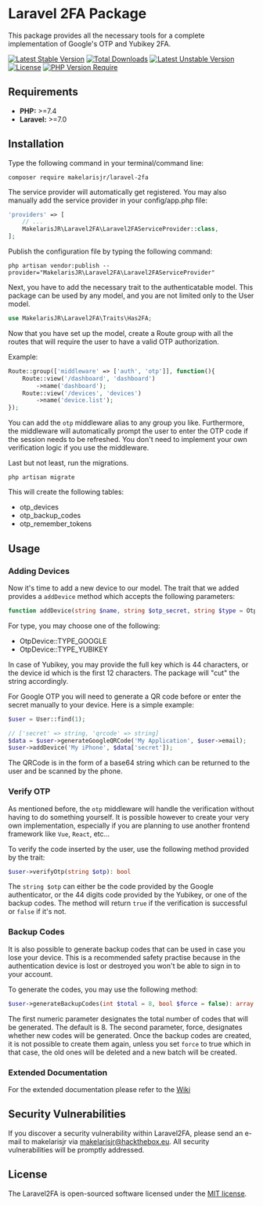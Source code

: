 # Laravel 2FA Package

This package provides all the necessary tools for a complete implementation of Google's OTP and Yubikey 2FA.

[![Latest Stable Version](http://poser.pugx.org/makelarisjr/laravel-2fa/v)](https://packagist.org/packages/makelarisjr/laravel-2fa) [![Total Downloads](http://poser.pugx.org/makelarisjr/laravel-2fa/downloads)](https://packagist.org/packages/makelarisjr/laravel-2fa) [![Latest Unstable Version](http://poser.pugx.org/makelarisjr/laravel-2fa/v/unstable)](https://packagist.org/packages/makelarisjr/laravel-2fa) [![License](http://poser.pugx.org/makelarisjr/laravel-2fa/license)](https://packagist.org/packages/makelarisjr/laravel-2fa) [![PHP Version Require](http://poser.pugx.org/makelarisjr/laravel-2fa/require/php)](https://packagist.org/packages/makelarisjr/laravel-2fa)

## Requirements
+ **PHP:** >=7.4
+ **Laravel:** >=7.0

## Installation

Type the following command in your terminal/command line:

```composer require makelarisjr/laravel-2fa```

The service provider will automatically get registered. You may also manually add the service provider in your config/app.php file:

```php
'providers' => [
    // ...
    MakelarisJR\Laravel2FA\Laravel2FAServiceProvider::class,
];
```

Publish the configuration file by typing the following command:

```
php artisan vendor:publish --provider="MakelarisJR\Laravel2FA\Laravel2FAServiceProvider"
```

Next, you have to add the necessary trait to the authenticatable model. This package can be used by any model, and you are not limited only to the User model.

```php
use MakelarisJR\Laravel2FA\Traits\Has2FA;
```

Now that you have set up the model, create a Route group with all the routes that will require the user to have a valid OTP authorization.

Example:
```php
Route::group(['middleware' => ['auth', 'otp']], function(){
    Route::view('/dashboard', 'dashboard')
        ->name('dashboard');
    Route::view('/devices', 'devices')
        ->name('device.list');
});
```
You can add the `otp` middleware alias to any group you like. Furthermore, the middleware will automatically prompt the user to enter the
OTP code if the session needs to be refreshed. You don't need to implement your own verification logic if you use the middleware.

Last but not least, run the migrations.

```
php artisan migrate
```

This will create the following tables:
+ otp_devices
+ otp_backup_codes
+ otp_remember_tokens

## Usage

### Adding Devices
Now it's time to add a new device to our model. The trait that we added provides a `addDevice` method which accepts the following parameters:

```php
function addDevice(string $name, string $otp_secret, string $type = OtpDevice::TYPE_GOOGLE): OtpDevice
```

For type, you may choose one of the following:
+ OtpDevice::TYPE_GOOGLE
+ OtpDevice::TYPE_YUBIKEY

In case of Yubikey, you may provide the full key which is 44 characters, or the device id which is the first 12 characters.
The package will "cut" the string accordingly. 

For Google OTP you will need to generate a QR code before or enter the secret manually to your device.
Here is a simple example:

```php
$user = User::find(1);

// ['secret' => string, 'qrcode' => string]
$data = $user->generateGoogleQRCode('My Application', $user->email);
$user->addDevice('My iPhone', $data['secret']);
```

The QRCode is in the form of a base64 string which can be returned to the user and be scanned by the phone.

### Verify OTP

As mentioned before, the `otp` middleware will handle the verification without having to do something yourself. It is possible however to create your very own 
implementation, especially if you are planning to use another frontend framework like `Vue`, `React`, etc...

To verify the code inserted by the user, use the following method provided by the trait:

```php
$user->verifyOtp(string $otp): bool
```

The `string $otp` can either be the code provided by the Google authenticator, or the 44 digits code provided by the Yubikey, or one of the backup codes.
The method will return `true` if the verification is successful or `false` if it's not.

### Backup Codes

It is also possible to generate backup codes that can be used in case you lose your device. This is a recommended safety practise because in the authentication device is lost or destroyed you won't be able to sign in to your account.

To generate the codes, you may use the following method:
```php
$user->generateBackupCodes(int $total = 8, bool $force = false): array
```

The first numeric parameter designates the total number of codes that will be generated. The default is 8.
The second parameter, force, designates whether new codes will be generated. Once the backup codes are created, it is not possible to create them again, unless you set `force` to true which in that case, the old ones will be deleted
and a new batch will be created.

### Extended Documentation

For the extended documentation please refer to the [Wiki](https://github.com/makelarisjr/laravel-2fa/wiki)

## Security Vulnerabilities

If you discover a security vulnerability within Laravel2FA, please send an e-mail to makelarisjr via [makelarisjr@hackthebox.eu](mailto:makelarisjr@hackthebox.eu). All security vulnerabilities will be promptly addressed.

## License

The Laravel2FA is open-sourced software licensed under the [MIT license](https://opensource.org/licenses/MIT).